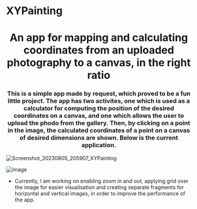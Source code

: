 # XYPainting

<h1 align="center">An app for mapping and calculating coordinates from an uploaded photography to a canvas, in the right ratio</h1>
<h3 align="center">This is a simple app made by request, which proved to be a fun little project. The app has two activites, one which is used as a calculator for computing the position of the desired coordinates on a canvas, and one which allows the user to upload the phodo from the gallery. Then, by clicking on a point in the image, the calculated coordinates of a point on a canvas of desired dimensions are shown. Below is the current application.</h3>






![Screenshot_20230805_205907_XYPainting](https://github.com/AHromic1/XYPainting/assets/115954313/3697722e-8aa6-446a-a452-42d6b5228986)


![image](https://github.com/AHromic1/XYPainting/assets/115954313/daea163a-ec53-4f75-83b3-393a854ed231)




* Currently, I am working on enabling zoom in and out, applying grid over the image for easier visualisation and creating separate fragments for horizontal and vertical images, in order to improve the performance of the app.


